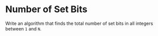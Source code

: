 # Number of Set Bits

Write an algorithm that finds the total number of set bits in all integers between `1` and `N`.
